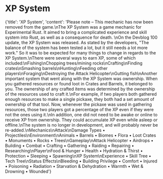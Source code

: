 
# XP System

{'title': 'XP System', 'content': 'Please note – This mechanic has now been removed from the game.\nThe XP System was a game mechanic for Experimental Rust. It aimed to bring a complicated experience and skill system into Rust, as well as a consequence for death. \nOn the Devblog 100 update, the XP System was released. As stated by the developers, "The balance of the system has been tested a lot, but it still needs a lot more work." So it was to be expected for many things to change in regards to the XP System.\nThere were several ways to earn XP, some of which included:\nFishing\nChopping trees/mining rocks\nCrafting\nFinding crates\nSmashing barrels\nHunting\nFeeding other players\nForaging\nDestroying the Attack Helicopter\nGutting fish\nAnother important system that went along with the XP System was ownership. When you gathered resources or found loot in Crates and Barrels, it belonged to you. The ownership of any crafted items was determined by the ownership of the resources used to craft it.\nFor example, if two players both gathered enough resources to make a single pickaxe, they both had a set amount of ownership of that tool. Now, whenever the pickaxe was used in gathering resources, those two players got a percentage of the XP even if they were not the ones using it.\nIn addition, one did not need to be awake or online to receive XP from ownership. They could accumulate XP even while asleep or offline.\nThe system is no longer in development, and will probably never be re-added.\nMechanics\nAttack\nDamage Types • Projectiles\nEnvironment\nAnimals • Barrels • Biomes • Flora • Loot Crates • Monuments • Rocks • Trees\nGameplay\nAttack Helicopter • Airdrops • Building • Combat • Crafting • Gathering • Raiding • Repairing • Researching\nPlayer\nFood & Hunger • Health • Hydration & Thirst • Protection • Sleeping • Spawning\nXP System\nExperience • Skill Tree • Tech Tree\nStatus Effects\nBleeding • Building Privilege • Comfort • Injured • Poisoning • Radiation • Starvation & Dehydration • Warmth • Wet & Drowning • Wounded'}
